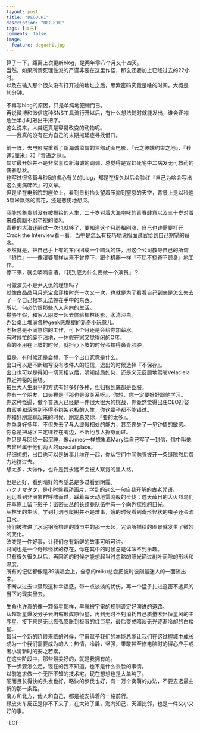 ```yaml
---
layout: post
title: "DEGUCHI"
description: "DEGUCHI"
tags: [自己]
comments: false
image:
  feature: deguchi.jpg
---
```


算了一下，距离上次更新blog，是两年零八个月又十四天。  
当然，如果所谓死理性派的严谨非要在这里作怪，那么还要加上已经过去的22小时。  
以及在输入那个很久没有打开过的地址之后，思索密码究竟是啥的时间，大概是10分钟。


不再写blog的原因，只是单纯地犯懒而已。  
再说微博和微信这种SNS工具流行开以后，有什么想法随时就能发出，谁会正襟危坐半小时敲出千把字。  
这么说来，人类还真是容易改变的动物呢。  
——我真的没有在为自己的末期拖延症寻找借口。  


前一阵，去电影院重看了新海诚监督的三部动画电影，『云之彼端约束之地』、『秒速5厘米』和『言语之庭』。  
其实最开始并不是非常喜欢新海诚的调调，总觉得是霓虹死宅中二病发无可救药的伤春悲秋。  
也写过很多篇与秒5的虐心有关的blog，都是在很久以后会脸红『自己为啥会写出这么无病呻吟』的文章。  
但是坐在电影院的座位上，看到贵树抬头望着压抑到窒息的天空，背景上是以秒速5厘米飘落的雪花，还是悲伤地想哭。


我能想象贵树没有被描绘的人生，二十岁对着大海咆哮的青春肆意以及三十岁对着来路踟蹰不忍卒视的傻X。  
青春的大海迷醉过一次也就够了，要知道这个月房租刚涨，自己也许需要打开Crack the Interview看一看，当中是怎么有技巧地说服面试官给到自己期望的薪水。  
不然就是，把自己手上有的东西团成一个圆润的饼，用这个公司教导自己的所谓『狼性』——像湿婆那样从来不曾停下，跟个机器一样『不屈不挠奋不顾身』地工作。  
停下来，就会喃喃自语，『我到底为什么要做一个演员』？  


可做演员不是尹天仇的理想吗？  
就像白晶晶用月光宝盒穿梭时光一次又一次，也就是为了看看自己到底是怎么失去了一个自己根本无法握在手中的东西。  
所以，何必仇恨那些人人奔向的生活。  
攒够年假，和家人朋友一起去体验椰林树影，水清沙白。  
办公桌上堆满各种geek感爆棚的新奇小玩意儿。  
老板总是不满意你的工作，可下个月还是会给你加薪水。  
有时候忙的脚不沾地，一休假在家又觉得闲的O疼。  
真的不用在上坡的时候，就担心下坡的时候会摔得鼻青脸肿。  


但是，有时候还是会想，下一个出口究竟是什么。  
出口可以是不断编写没有收件人的短信，退出的时候选择『不保存』。  
出口也可以是得知一切真相以后，明知结局如何，还是义无反顾地驾驶Velaciela靠近神秘的巨塔。  
被巨大人生磨平的方式有好多好多种，但归根到底都是臣服。  
你有一个朋友，口头禅是『那也是没关系呀』，你想，你一定要好好跟他学习。  
你这种怪逼，做个普通人已经是一件很大很大的挑战，你竟然觉得出任CEO迎娶白富美和落魄到不得不绑架老板的人生，你这辈子都不能错过。  
你和好朋友聊起来的时候，朋友总笑你，『要的太多』。  
你单身好多年，不但失去了与人缓慢相处的能力，甚至丧失了一见钟情的敏感。  
你总是把马区三定律挂在嘴边，不断地与人擦身而过。  
你只是与回忆一起沉睡，像James一样想象着Mary给自己写了一封信，信中叫他去曾经属于他们两人的special place。  
仔细想想，出口也可以是破事儿堆在一起，你从它们中间勉强拨开一条缝隙然后费力地挤过去。  
想太多，太做作，也许是我永远不会被人察觉的里人格。  



但是还好，看到晴好的希望总是多过看到阴霾。  
ハクナマタタ，是小时候看动画片，学到的这么一句自我开解的古老咒语。  
远远看到非洲象群呼啸而过，踩着震天动地雷鸣般的步伐；遮天蔽日的大火烈鸟们在草原上留下影子；密密丛丛的长颈鹿队伍中有一个向外探视的目光。  
丛林里的生活，学到打洞与爬树并不是难事，饿的时候看到奇形怪状的虫子还会流口水。  
我们被推进了水泥钢筋构建的城市中的那一天起，咒语所描绘的图景就发生了微妙的变化。  
改变是一件好事，让我们总有新鲜的故事可听可讲。  
时间也是一个奇形怪状的存在，你在其中的时候总是体味不到乐趣。  
只有很久很久以后，再回溯的时候才能想起当时忽略的阳光晒过树叶间隙的形状和温度。  
所有的记忆都像是39演唱会上，全息的miku总会把彼时彼刻最迷人的一面流出来。  
不断从过去中汲取这种幸福感，带一点淡淡的忧伤，再一个猛子扎进这密不透风的当下的现实里去。  


生命也许真的像一颗恒星那样，早就被宇宙的规则设定好演进的道路。  
从超新星爆发分子云坍缩形成原恒星，再到无时不刻消耗自己质量吹出恒星风的主序星，接下来是无比恢弘膨胀到极限的红巨星，最后变成暗淡无光逐渐冷却的白矮星。  
每当一个新的阶段来临的时候，宇宙赋予我们的本能总能让我们在这过程城中成长成为一个我们需要成为的人：热情，冷静，坚强，果敢甚至修电脑时的得心应手或者小清新时的安之若素。  
在这些阶段中，那些最美好的，就是我拥有的。  
下一步要怎么走，现在的我不知道，也不是什么丢脸的事情。  
以前追求做一个无所不知的技术宅，现在想想也是太单纯了。  
硬而且长得快的头发也好，略快的步伐也好，有一万个卖萌的办法，不要去选最曲折的那一条路。  
南方和北方，他人和自己，都是被安排着的一路前行。  
绿皮火车反正是停不下来了，在大箱子里，海内知己，天涯比邻，也是一件又小又好的事。  


-EOF-